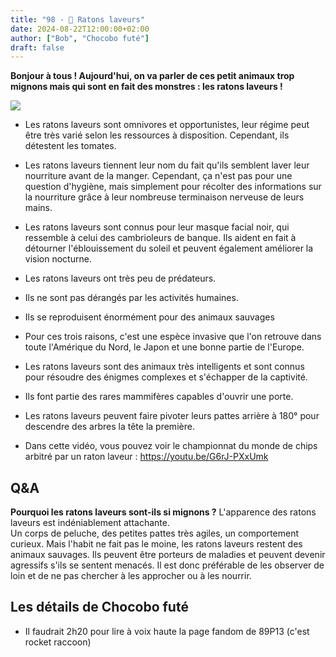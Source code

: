 ```yaml
---
title: "98 - 🦝 Ratons laveurs"
date: 2024-08-22T12:00:00+02:00
author: ["Bob", "Chocobo futé"]
draft: false
---
```


**Bonjour à tous ! Aujourd'hui, on va parler de ces petit animaux trop mignons mais qui sont en fait des monstres : les ratons laveurs !**

![](/img/98.jpg)

- Les ratons laveurs sont omnivores et opportunistes, leur régime peut être très varié selon les ressources à disposition. Cependant, ils détestent les tomates.  

- Les ratons laveurs tiennent leur nom du fait qu'ils semblent laver leur nourriture avant de la manger. Cependant, ça n'est pas pour une question d'hygiène, mais simplement pour récolter des informations sur la nourriture grâce à leur nombreuse terminaison nerveuse de leurs mains.  

- Les ratons laveurs sont connus pour leur masque facial noir, qui ressemble à celui des cambrioleurs de banque. Ils aident en fait à détourner l'éblouissement du soleil et peuvent également améliorer la vision nocturne.

- Les ratons laveurs ont très peu de prédateurs.

- Ils ne sont pas dérangés par les activités humaines.

- Ils se reproduisent énormément pour des animaux sauvages

- Pour ces trois raisons, c'est une espèce invasive que l'on retrouve dans toute l'Amérique du Nord, le Japon et une bonne partie de l'Europe.

- Les ratons laveurs sont des animaux très intelligents et sont connus pour résoudre des énigmes complexes et s'échapper de la captivité.

- Ils font partie des rares mammifères capables d'ouvrir une porte.

- Les ratons laveurs peuvent faire pivoter leurs pattes arrière à 180° pour descendre des arbres la tête la première.

- Dans cette vidéo, vous pouvez voir le championnat du monde de chips arbitré par un raton laveur : https://youtu.be/G6rJ-PXxUmk

## Q&A

**Pourquoi les ratons laveurs sont-ils si mignons ?**
L'apparence des ratons laveurs est indéniablement attachante.  
Un corps de peluche, des petites pattes très agiles, un comportement curieux.
Mais l'habit ne fait pas le moine, les ratons laveurs restent des animaux sauvages. Ils peuvent être porteurs de maladies et peuvent devenir agressifs s'ils se sentent menacés. Il est donc préférable de les observer de loin et de ne pas chercher à les approcher ou à les nourrir.

## Les détails de Chocobo futé

- Il faudrait 2h20 pour lire à voix haute la page fandom de 89P13 (c'est rocket raccoon)
